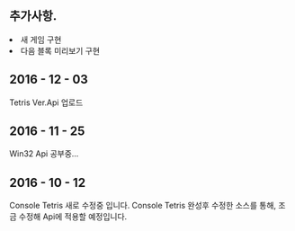 <h2>추가사항.</h2>
<li>새 게임 구현</li>
<li>다음 블록 미리보기 구현</li>

2016 - 12 - 03
--------------------------------------------------------
Tetris Ver.Api 업로드

2016 - 11 - 25
--------------------------------------------------------
Win32 Api 공부중...

2016 - 10 - 12
--------------------------------------------------------
Console Tetris 새로 수정중 입니다.
Console Tetris 완성후 수정한 소스를 통해, 조금 수정해 Api에 적용할 예정입니다.
